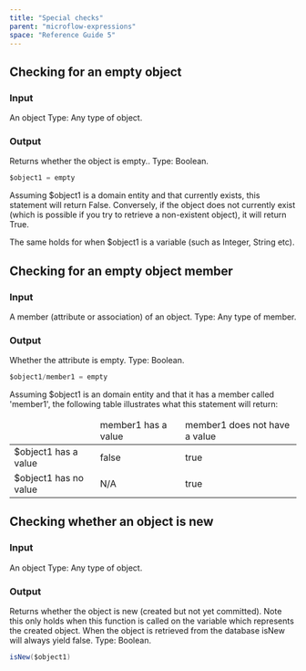 ```yaml
---
title: "Special checks"
parent: "microflow-expressions"
space: "Reference Guide 5"
---
```



## Checking for an empty object

### Input

An object
Type: Any type of object.

### Output

Returns whether the object is empty..
Type: Boolean.


```java
$object1 = empty

```

Assuming $object1 is a domain entity and that currently exists, this statement will return False. Conversely, if the object does not currently exist (which is possible if you try to retrieve a non-existent object), it will return True.

The same holds for when $object1 is a variable (such as Integer, String etc).

## Checking for an empty object member

### Input

A member (attribute or association) of an object.
Type: Any type of member.

### Output

Whether the attribute is empty.
Type: Boolean.

```java
$object1/member1 = empty

```

Assuming $object1 is an domain entity and that it has a member called 'member1', the following table illustrates what this statement will return:

<table><thead><tr><td class="confluenceTd">&nbsp;</td><td class="confluenceTd">member1 has a value</td><td class="confluenceTd">member1 does not have a value</td></tr></thead><tbody><tr><td class="confluenceTd">$object1 has a value</td><td class="confluenceTd">false</td><td class="confluenceTd">true</td></tr><tr><td class="confluenceTd">$object1 has no value</td><td class="confluenceTd">N/A</td><td class="confluenceTd">true</td></tr></tbody></table>

## Checking whether an object is new

### Input

An object
Type: Any type of object.

### Output

Returns whether the object is new (created but not yet committed). Note this only holds when this function is called on the variable which represents the created object. When the object is retrieved from the database isNew will always yield false.
Type: Boolean.

```java
isNew($object1)

```
